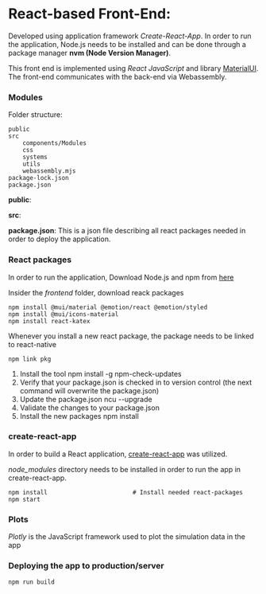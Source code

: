 
# React-based Front-End:
Developed using application framework *Create-React-App*. In order to run the application, Node.js needs to be installed and can be done through a package manager **nvm (Node Version Manager)**. 

This front end is implemented using *React JavaScript* and library [MaterialUI](https://mui.com/). 
The front-end communicates with the back-end via Webassembly.

### Modules

Folder structure: 
```console
public
src
    components/Modules
    css
    systems
    utils
    webassembly.mjs
package-lock.json
package.json
```

**public**: 

**src**: 

**package.json**: This is a json file describing all react packages needed in order to deploy the application. 

### React packages
In order to run the application, Download Node.js and npm from [here](https://nodejs.org/en/download)

Insider the *frontend* folder, download reack packages 
```console
npm install @mui/material @emotion/react @emotion/styled
npm install @mui/icons-material
npm install react-katex
```

Whenever you install a new react package, the package needs to be linked to react-native
```console
npm link pkg
```

1. Install the tool npm install -g npm-check-updates
2. Verify that your package.json is checked in to version control (the next command will overwrite the package.json)
3. Update the package.json ncu --upgrade
4. Validate the changes to your package.json
5. Install the new packages npm install

### create-react-app 
In order to build a React application, [create-react-app](https://create-react-app.dev/docs/getting-started/) was utilized. 

*node_modules* directory needs to be installed in order to run the app in create-react-app. 

```console
npm install                        # Install needed react-packages
npm start
```
### Plots 
*Plotly* is the JavaScript framework used to plot the simulation data in the app

### Deploying the app to production/server

```console
npm run build
```